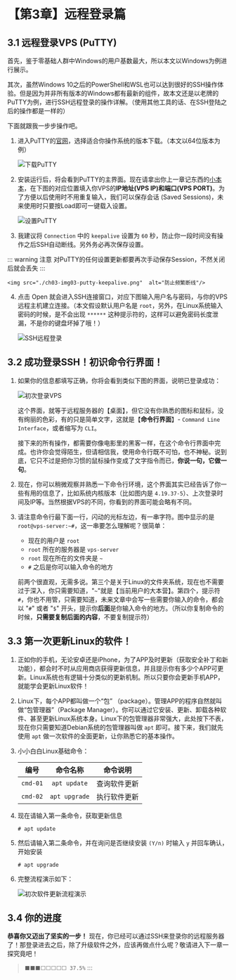 # 【第3章】远程登录篇

## 3.1 远程登录VPS (PuTTY)

首先，鉴于零基础人群中Windows的用户基数最大，所以本文以Windows为例进行展示。

其次，虽然Windows 10之后的PowerShell和WSL也可以达到很好的SSH操作体验。但是因为并非所有版本的Windows都有最新的组件，故本文还是以老牌的PuTTY为例，进行SSH远程登录的操作详解。（使用其他工具的话、在SSH登陆之后的操作都是一样的）

下面就跟我一步步操作吧。

1. 进入PuTTY的[官网](https://www.chiark.greenend.org.uk/~sgtatham/putty/latest.html)，选择适合你操作系统的版本下载。（本文以64位版本为例）

    <img src="./ch03-img01-putty-download.png"  alt="下载PuTTY"/>

2. 安装运行后，将会看到PuTTY的主界面。现在请拿出你上一章记东西的[小本本](../ch02-preparation/#21-%E8%8E%B7%E5%8F%96%E4%B8%80%E5%8F%B0vps)，在下图的对应位置填入你VPS的**IP地址(VPS IP)**和**端口(VPS PORT)**。为了方便以后使用时不用重复输入，我们可以保存会话 (Saved Sessions)，未来使用时只要按Load即可一键载入设置。

    <img src="./ch03-img02-putty-settings.png"  alt="设置PuTTY"/>

3. 我建议将 `Connection` 中的 `keepalive` 设置为 `60` 秒，防止你一段时间没有操作之后SSH自动断线。另外务必再次保存设置。

::: warning 注意
对PuTTY的任何设置更新都要再次手动保存Session，不然关闭后就会丢失
:::

    <img src="./ch03-img03-putty-keepalive.png"  alt="防止频繁断线"/>

4. 点击 Open 就会进入SSH连接窗口，对应下图输入用户名与密码，与你的VPS远程主机建立连接。（本文假设默认用户名是 `root`，另外，在Linux系统输入密码的时候，是不会出现 `******` 这种提示符的，这样可以避免密码长度泄漏，不是你的键盘坏掉了哦！）

    <img src="./ch03-img04-ssh-login.png"  alt="SSH远程登录"/>


## 3.2 成功登录SSH！初识命令行界面！

1. 如果你的信息都填写正确，你将会看到类似下图的界面，说明已登录成功：

    <img src="./ch03-img05-ssh-login-success.png"  alt="初次登录VPS"/>

    这个界面，就等于远程服务器的【桌面】，但它没有你熟悉的图标和鼠标，没有绚丽的色彩，有的只是简单文字，这就是【**命令行界面**】- `Command Line Interface`，或者缩写为 `CLI`。
    
    接下来的所有操作，都需要你像电影里的黑客一样，在这个命令行界面中完成。也许你会觉得陌生，但请相信我，使用命令行既不可怕，也不神秘。说到底，它只不过是把你习惯的鼠标操作变成了文字指令而已，**你说一句，它做一句**。

2. 现在，你可以稍微观察并熟悉一下命令行环境，这个界面其实已经告诉了你一些有用的信息了，比如系统内核版本（比如图内是 `4.19.37-5`）、上次登录时间及IP等。当然根据VPS的不同，你看到的界面可能会略有不同。

3. 请注意命令行最下面一行，闪动的光标左边，有一串字符。图中显示的是`root@vps-server:~#`，这一串要怎么理解呢？很简单：

    - 现在的用户是 `root`
    - `root` 所在的服务器是 `vps-server`
    - `root` 现在所在的文件夹是 `~` 
    - `#` 之后是你可以输入命令的地方

    前两个很直观，无需多说。第三个是关于Linux的文件夹系统，现在也不需要过于深入，你只需要知道，"`~`"就是【当前用户的大本营】。第四个，提示符`#`，你也不用管，只需要知道，未来文章中会写一些需要你输入的命令，都会以 "`#`" 或者 "`$`" 开头，提示你**后面**是你输入命令的地方。（所以你复制命令的时候，**只需要复制后面的内容**，不要复制提示符）



## 3.3 第一次更新Linux的软件！

1. 正如你的手机，无论安卓还是iPhone，为了APP及时更新（获取安全补丁和新功能），都会时不时从应用商店获得更新信息，并且提示你有多少个APP可更新。Linux系统也有逻辑十分类似的更新机制。所以只要你会更新手机APP，就能学会更新Linux软件！

2. Linux下，每个APP都叫做一个“包” （package）。管理APP的程序自然就叫做“包管理器”（Package Manager）。你可以通过它安装、更新、卸载各种软件、甚至更新Linux系统本身。Linux下的包管理器非常强大，此处按下不表，现在你只需要知道Debian系统的包管理器叫做 `apt` 即可。接下来，我们就先使用 `apt` 做一次软件的全面更新，让你熟悉它的基本操作。

3. 小小白白Linux基础命令：

    | 编号 | 命令名称 | 命令说明 |
    |:--:|:--:|:--:|
    | `cmd-01` | `apt update` | 查询软件更新 |
    | `cmd-02` | `apt upgrade` | 执行软件更新 |

4. 现在请输入第一条命令，获取更新信息
    ```
    # apt update
    ```

5. 然后请输入第二条命令，并在询问是否继续安装 `(Y/n)` 时输入 `y` 并回车确认，开始安装
    ```
    # apt upgrade
    ```

6. 完整流程演示如下：

    <img src="./ch03-img06-apt-upgrade-full.gif"  alt="初次软件更新流程演示"/>



## 3.4 你的进度

**恭喜你又迈出了坚实的一步！** 现在，你已经可以通过SSH来登录你的远程服务器了！那登录进去之后，除了升级软件之外，应该再做点什么呢？敬请进入下一章一探究竟吧！


> `⬛⬛⬛⬜⬜⬜⬜⬜ 37.5%` :::
